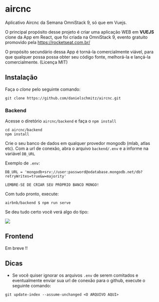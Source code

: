 # aircnc

Aplicativo Aircnc da Semana OmniStack 9, só que em Vuejs. 

O principal propósito desse projeto é criar uma aplicação WEB em **VUEJS** clone da App em React, que foi criada
na OmniStack 9, evento gratuito promovido pela https://rocketseat.com.br/ 

O propósito secundário dessa App é torná-la comercialmente viável, para que qualquer possa possa obter seu código fonte, melhorá-la e lançá-la comercialmente. (Licença MIT)

## Instalação

Faça o *clone* pelo seguinte comando:

```
git clone https://github.com/danielschmitz/aircnc.git
```

### Backend

Acesse o diretório `aircnc/backend` e faça o `npm install`

```
cd aircnc/backend
npm install
```

Crie o seu banco de dados em qualquer provedor mongodb (mlab, atlas etc). 
Com a url de conexão, abra o arquivo `backend/.env` e a informe na variável `DB_URL`

Exemplo de `.env`:

```
DB_URL = 'mongodb+srv://user:password@odatabase.mongodb.net/db?retryWrites=true&w=majority'
```

    LEMBRE-SE DE CRIAR SEU PRÓPRIO BANCO MONGO!

Com tudo pronto, execute:

```
airbnb/backend $ npm run serve
```

Se deu tudo certo você verá algo do tipo:

![](https://pbs.twimg.com/media/EF3k2boX0AAG--b.jpg)


## Frontend

Em breve !! 



## Dicas

- Se você quiser ignorar os arquivos `.env` de serem comitados e eventualmente enviar sua url de conexão para o github, execute o seguinte comando:

```
git update-index --assume-unchanged <O ARQUIVO AQUI>
```